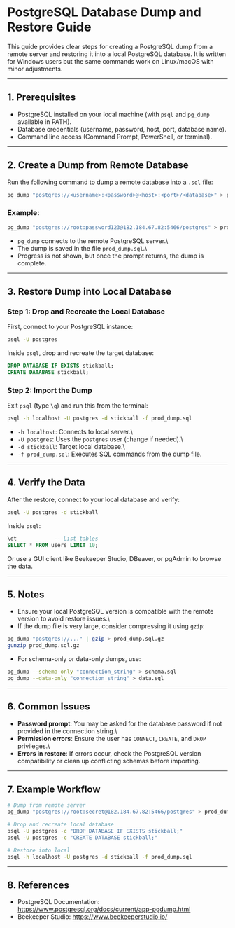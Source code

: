 # PostgreSQL Database Dump and Restore Guide

This guide provides clear steps for creating a PostgreSQL dump from a
remote server and restoring it into a local PostgreSQL database. It is
written for Windows users but the same commands work on Linux/macOS with
minor adjustments.

------------------------------------------------------------------------

## 1. Prerequisites

-   PostgreSQL installed on your local machine (with `psql` and
    `pg_dump` available in PATH).
-   Database credentials (username, password, host, port, database
    name).
-   Command line access (Command Prompt, PowerShell, or terminal).

------------------------------------------------------------------------

## 2. Create a Dump from Remote Database

Run the following command to dump a remote database into a `.sql` file:

``` bash
pg_dump "postgres://<username>:<password>@<host>:<port>/<database>" > prod_dump.sql
```

### Example:

``` bash
pg_dump "postgres://root:password123@182.184.67.82:5466/postgres" > prod_dump.sql
```

-   `pg_dump` connects to the remote PostgreSQL server.\
-   The dump is saved in the file `prod_dump.sql`.\
-   Progress is not shown, but once the prompt returns, the dump is
    complete.

------------------------------------------------------------------------

## 3. Restore Dump into Local Database

### Step 1: Drop and Recreate the Local Database

First, connect to your PostgreSQL instance:

``` bash
psql -U postgres
```

Inside `psql`, drop and recreate the target database:

``` sql
DROP DATABASE IF EXISTS stickball;
CREATE DATABASE stickball;
```

### Step 2: Import the Dump

Exit `psql` (type `\q`) and run this from the terminal:

``` bash
psql -h localhost -U postgres -d stickball -f prod_dump.sql
```

-   `-h localhost`: Connects to local server.\
-   `-U postgres`: Uses the `postgres` user (change if needed).\
-   `-d stickball`: Target local database.\
-   `-f prod_dump.sql`: Executes SQL commands from the dump file.

------------------------------------------------------------------------

## 4. Verify the Data

After the restore, connect to your local database and verify:

``` bash
psql -U postgres -d stickball
```

Inside `psql`:

``` sql
\dt            -- List tables
SELECT * FROM users LIMIT 10;
```

Or use a GUI client like Beekeeper Studio, DBeaver, or pgAdmin to browse
the data.

------------------------------------------------------------------------

## 5. Notes

-   Ensure your local PostgreSQL version is compatible with the remote
    version to avoid restore issues.\
-   If the dump file is very large, consider compressing it using
    `gzip`:

``` bash
pg_dump "postgres://..." | gzip > prod_dump.sql.gz
gunzip prod_dump.sql.gz
```

-   For schema-only or data-only dumps, use:

``` bash
pg_dump --schema-only "connection_string" > schema.sql
pg_dump --data-only "connection_string" > data.sql
```

------------------------------------------------------------------------

## 6. Common Issues

-   **Password prompt**: You may be asked for the database password if
    not provided in the connection string.\
-   **Permission errors**: Ensure the user has `CONNECT`, `CREATE`, and
    `DROP` privileges.\
-   **Errors in restore**: If errors occur, check the PostgreSQL version
    compatibility or clean up conflicting schemas before importing.

------------------------------------------------------------------------

## 7. Example Workflow

``` bash
# Dump from remote server
pg_dump "postgres://root:secret@182.184.67.82:5466/postgres" > prod_dump.sql

# Drop and recreate local database
psql -U postgres -c "DROP DATABASE IF EXISTS stickball;"
psql -U postgres -c "CREATE DATABASE stickball;"

# Restore into local
psql -h localhost -U postgres -d stickball -f prod_dump.sql
```

------------------------------------------------------------------------

## 8. References

-   PostgreSQL Documentation:
    https://www.postgresql.org/docs/current/app-pgdump.html
-   Beekeeper Studio: https://www.beekeeperstudio.io/
